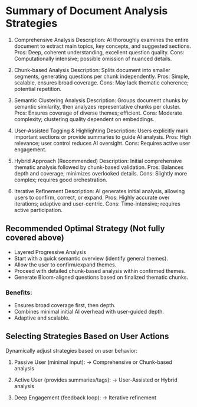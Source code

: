 # Summary of Document Analysis Strategies
1. Comprehensive Analysis
Description: AI thoroughly examines the entire document to extract main topics, key concepts, and suggested sections.
Pros: Deep, coherent understanding, excellent question quality.
Cons: Computationally intensive; possible omission of nuanced details.

2. Chunk-based Analysis
Description: Splits document into smaller segments, generating questions per chunk independently.
Pros: Simple, scalable, ensures broad coverage.
Cons: May lack thematic coherence; potential repetition.

3. Semantic Clustering Analysis
Description: Groups document chunks by semantic similarity, then analyzes representative chunks per cluster.
Pros: Ensures coverage of diverse themes; efficient.
Cons: Moderate complexity; clustering quality dependent on embeddings.

4. User-Assisted Tagging & Highlighting
Description: Users explicitly mark important sections or provide summaries to guide AI analysis.
Pros: High relevance; user control reduces AI oversight.
Cons: Requires active user engagement.

5. Hybrid Approach (Recommended)
Description: Initial comprehensive thematic analysis followed by chunk-based validation.
Pros: Balances depth and coverage; minimizes overlooked details.
Cons: Slightly more complex; requires good orchestration.

6. Iterative Refinement
Description: AI generates initial analysis, allowing users to confirm, correct, or expand.
Pros: Highly accurate over iterations; adaptive and user-centric.
Cons: Time-intensive; requires active participation.


## Recommended Optimal Strategy (Not fully covered above)
- Layered Progressive Analysis
- Start with a quick semantic overview (identify general themes).
- Allow the user to confirm/expand themes.
- Proceed with detailed chunk-based analysis within confirmed themes.
- Generate Bloom-aligned questions based on finalized thematic chunks.

### Benefits:
- Ensures broad coverage first, then depth.
- Combines minimal initial AI overhead with user-guided depth.
- Adaptive and scalable.

## Selecting Strategies Based on User Actions
Dynamically adjust strategies based on user behavior:
1. Passive User (minimal input):
→ Comprehensive or Chunk-based analysis

2. Active User (provides summaries/tags):
→ User-Assisted or Hybrid analysis

3. Deep Engagement (feedback loop):
→ Iterative refinement